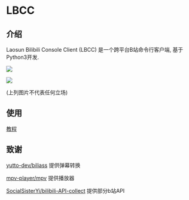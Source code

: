 # LBCC

## 介绍
Laosun Bilibili Console Client (LBCC) 是一个跨平台B站命令行客户端, 基于Python3开发.

![](https://laosun-image.obs.cn-north-4.myhuaweicloud.com/20230118204820.png)


![](https://laosun-image.obs.cn-north-4.myhuaweicloud.com/20230118204653.png)

(上列图片不代表任何立场)

## 使用

[教程](USAGE.md)

## 致谢

[yutto-dev/biliass](https://github.com/yutto-dev/biliass/) 提供弹幕转换

[mpv-player/mpv](https://github.com/mpv-player/mpv/) 提供播放器

[SocialSisterYi/bilibili-API-collect](https://github.com/SocialSisterYi/bilibili-API-collect/) 提供部分b站API
